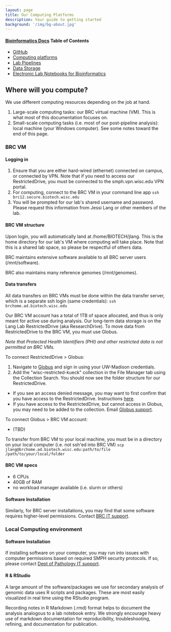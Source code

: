 ```yaml
---
layout: page
title: Our Computing Platforms
description: Your guide to getting started
background: '/img/bg-about.jpg'
---
```

#### [Bioinformatics Docs](https://jessicalanglab.github.io/Resources/BioinformaticDocs) Table of Contents
+ [GitHub](https://jessicalanglab.github.io/Resources/BioinformaticDocs/GitHub)
+ [Computing platforms](https://jessicalanglab.github.io/Resources/BioinformaticDocs/ComputingPlatforms)
+ [Lab Pipelines](https://jessicalanglab.github.io/Resources/BioinformaticDocs/pipelines)
+ [Data Storage](https://jessicalanglab.github.io/Resources/BioinformaticDocs/storage)
+ [Electronic Lab Notebooks for Bioinformatics](https://jessicalanglab.github.io/Resources/BioinformaticDocs/notes)

## Where will you compute?
We use different computing resources depending on the job at hand.
1. Large-scale computing tasks: our BRC virtual machine (VM). This is what most of this documentation focuses on.
2. Small-scale computing tasks (i.e. most of our post-pipeline analysis): local machine (your Windows computer). See some notes toward the end of this page.

### BRC VM

#### Logging in
1. Ensure that you are either hard-wired (ethernet) connected on campus, or connected by VPN. Note that if you need to access our RestrictedDrive, you must be connected to the smph.vpn.wisc.edu VPN portal.
2. For computing, connect to the BRC VM in your command line app
`ssh brc12.secure.biotech.wisc.edu`
3. You will be prompted for our lab's shared username and password. Please request this information from Jessi Lang or other members of the lab.

#### BRC VM structure
Upon login, you will automatically land at /home/BIOTECH/jlang. This is the home directory for our lab's VM where computing will take place. Note that this is a shared lab space, so please be respectful of others data.

BRC maintains extensive software available to all BRC server users (/mnt/software).

BRC also maintains many reference genomes (/mnt/genomes).

#### Data transfers
All data transfers on BRC VMs must be done within the data transfer server, which is a separate ssh login (same credentials):
`ssh brchome.ad.biotech.wisc.edu`

Our BRC VM account has a total of 1TB of space allocated, and thus is only meant for active use during analysis. Our long-term data storage is on the Lang Lab RestrictedDrive (aka ResearchDrive). To move data from RestrictedDrive to the BRC VM, you must use Globus.

*Note that Protected Health Identifiers (PHI) and other restricted data is not permitted on BRC VMs.*

To connect RestrictedDrive > Globus:
1. Navigate to [Globus](https://app.globus.org/) and sign in using your UW-Madison credentials.
2. Add the "wisc-restricted-kueck" collection in the File Manager tab using the Collection Search. You should now see the folder structure for our RestrictedDrive.
  + If you see an access denied message, you may want to first confirm that you have access to the RestrictedDrive. Instructions [here](https://kb.wisc.edu/researchdata/internal/page.php?id=93998#connect).
  + If you have access to the RestrictedDrive, but cannot access in Globus, you may need to be added to the collection. Email [Globus support](mailto:globussupport@wisc.edu).

To connect Globus > BRC VM account:
+ (TBD)

To transfer from BRC VM to your local machine, you must be in a directory on your local computer (i.e. not ssh'ed into BRC VM)
`scp jlang@brchome.ad.biotech.wisc.edu:path/to/file /path/to/your/local/folder`

#### BRC VM specs
+ 6 CPUs
+ 40GB of RAM
+ no workload manager available (i.e. slurm or others)

#### Software Installation

Similarly, for BRC server installations, you may find that some software requires higher-level permissions. Contact [BRC IT support](mailto:brc@biotech.wisc.edu).

### Local Computing environment
#### Software Installation
If installing software on your computer, you may run into issues with computer permissions based on required SMPH security protocols. If so, please contact [Dept of Pathology IT support](mailto:support@pathology.wisc.edu).

#### R & RStudio
A large amount of the software/packages we use for secondary analysis of genomic data uses R scripts and packages. These are most easily visualized in real time using the  RStudio program.

Recording notes in R Markdown (.rmd) format helps to document the analysis analogous to a lab notebook entry. We strongly encourage heavy use of markdown documentation for reproducibility, troubleshooting, refining, and documentation for publication.
